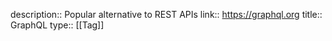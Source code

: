description:: Popular alternative to REST APIs
link:: https://graphql.org
title:: GraphQL
type:: [[Tag]]
